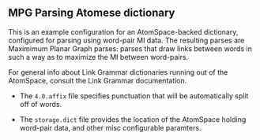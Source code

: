 MPG Parsing Atomese dictionary
------------------------------
This is an example configuration for an AtomSpace-backed dictionary,
configured for parsing using word-pair MI data. The resulting parses
are Maximimum Planar Graph parses: parses that draw links between words
in such a way as to maximize the MI between word-pairs.

For general info about Link Grammar dictionaries running out of the
AtomSpace, consult the Link Grammar documentation.

* The `4.0.affix` file specifies punctuation that will be automatically
  split off of words.

* The `storage.dict` file provides the location of the AtomSpace holding
  word-pair data, and other misc configurable paramters.
